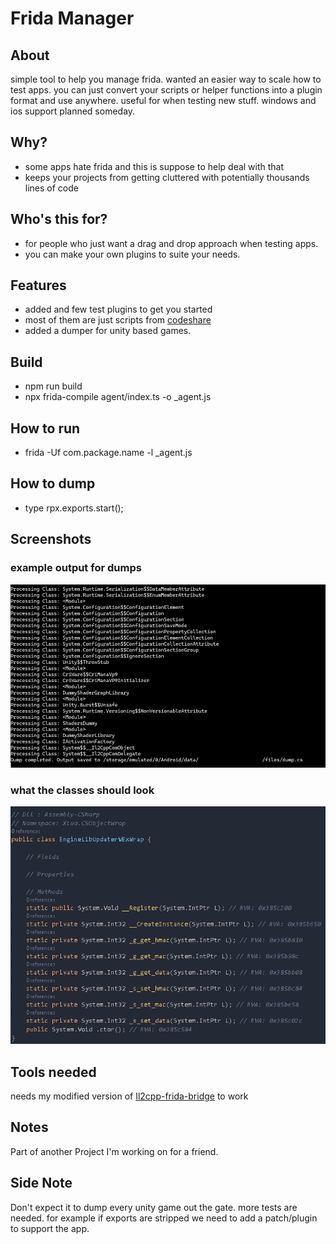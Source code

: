 # Frida Manager

## About

simple tool to help you manage frida. wanted an easier way to scale how to test apps. you can just convert your scripts or helper functions into a plugin format and use anywhere.
useful for when testing new stuff. windows and ios support planned someday.

## Why?
- some apps hate frida and this is suppose to help deal with that
- keeps your projects from getting cluttered with potentially thousands lines of code

## Who's this for?
- for people who just want a drag and drop approach when testing apps.
- you can make your own plugins to suite your needs.

## Features
- added and few test plugins to get you started
- most of them are just scripts from [codeshare](https://codeshare.frida.re/)
- added a dumper for unity based games.

## Build
- npm run build 
- npx frida-compile agent/index.ts -o _agent.js

## How to run
- frida -Uf com.package.name -l _agent.js

## How to dump
- type rpx.exports.start();

## Screenshots

### example output for dumps
![example dump](screenshots/example.png)

### what the classes should look
![dump format](screenshots/dump_format.png)


## Tools needed

needs my modified version of [Il2cpp-frida-bridge](https://github.com/yoncodes/frida-il2cpp-bridge) to work

## Notes

Part of another Project I'm working on for a friend.

## Side Note

Don't expect it to dump every unity game out the gate. more tests are needed. for example if exports are stripped we need to add a patch/plugin to support the app.
